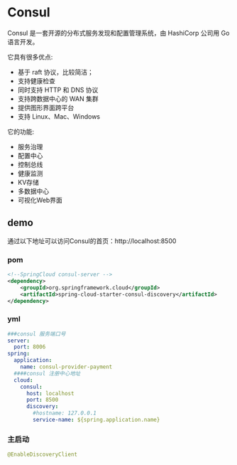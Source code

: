 # Consul
Consul 是一套开源的分布式服务发现和配置管理系统，由 HashiCorp 公司用 Go 语言开发。

它具有很多优点:
* 基于 raft 协议，比较简洁；
* 支持健康检查
* 同时支持 HTTP 和 DNS 协议
* 支持跨数据中心的 WAN 集群
* 提供图形界面跨平台
* 支持 Linux、Mac、Windows 

它的功能:
* 服务治理
* 配置中心
* 控制总线
* 健康监测
* KV存储
* 多数据中心
* 可视化Web界面

## demo
通过以下地址可以访问Consul的首页：http://localhost:8500
### pom
```xml
<!--SpringCloud consul-server -->
<dependency>
    <groupId>org.springframework.cloud</groupId>
    <artifactId>spring-cloud-starter-consul-discovery</artifactId>
</dependency>
```

### yml
```yml
###consul 服务端口号
server:
  port: 8006
spring:
  application:
    name: consul-provider-payment
  ####consul 注册中心地址
  cloud:
    consul:
      host: localhost
      port: 8500
      discovery:
        #hostname: 127.0.0.1
        service-name: ${spring.application.name}
```

### 主启动
```java
@EnableDiscoveryClient
```

